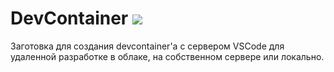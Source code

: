 
<h1>
    DevContainer
    <img src="https://img.shields.io/badge/1.0.0-green">
</h1> 

Заготовка для создания devcontainer'a с сервером VSCode для удаленной разработке в облаке, на собственном сервере или локально.